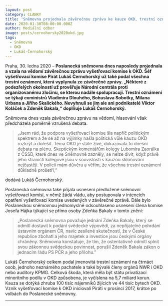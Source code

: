 ```yaml
---
layout: post
category: CLANKY
title: 'Sněmovna projednala závěrečnou zprávu ke kauze OKD, trestní oznámení už prošetřuje Národní centrála proti organizovanému zločinu'
date: 2020-01-30T08:00:00.000Z
author: Mediální odbor
image: posts/cernohorsky2020okd.jpg
tags:
  - Sněmovna
  - OKD
  - Lukáš-Černohorský
---
```


Praha, 30. ledna 2020 – **Poslanecká sněmovna dnes naposledy projednala a vzala na vědomí závěrečnou zprávu vyšetřovací komise k OKD. Šéf vyšetřovací komise Pirát Lukáš Černohorský už také podal všechna trestní oznámení, která vyplynula ze závěrečné zprávy. „Některé z podezřelých okolností už prověřuje Národní centrála proti organizovanému zločinu, se kterou nadále spolupracuji. Trestní oznámení se týkají exministrů Vladimíra Dlouhého, Bohuslava Sobotky, Milana Urbana a Jiřího Skalického. Nevyhnuli se jim ale ani podnikatelé Viktor Koláček a Zdeněk Bakala,“ doplňuje Lukáš Černohorský.**

Sněmovna dnes vzala závěrečnou zprávu na vědomí, hlasování však předcházela poměrně vzrušená debata. 

> „Jsem rád, že podpora vyšetřovací komise šla napříč politickým spektrem a že se až na výjimky našla politická vůle kauzu OKD rozkrýt a dořešit. Téma OKD je stále živé, dokazovala to dnešní debata na plénu. Skeptickým komentářům kolegy Lubomíra Zaorálka z ČSSD, které dnes ve Sněmovně zazněly, se nelze divit, když právě jeho straničtí kolegové jsou v souvislosti s kauzou skloňováni nejčastěji. V policii mám důvěru a věřím, že všechna trestní oznámení důkladně prošetří,“

dodává Lukáš Černohorský.

Poslanecká sněmovna také přijala usnesení předložené sněmovní vyšetřovací komisí, v němž žádá vládu, aby postupovala v intencích opatření vyšetřovací komise uvedených v závěrečné zprávě. Dále bylo Poslaneckou sněmovnou jednomyslně odsouhlaseno usnesení člena komise Josefa Hájka týkající se přímo osoby Zdeňka Bakaly v tomto znění: 

> „Poslanecká sněmovna považuje jednání Zdeňka Bakaly, který se odmítl dostavit k podání svědecké výpovědi, za nepřijatelné pohrdání ústavním orgánem ČR, navíc zesílené skutečností, že v České republice zbohatl a jeho majetek a investice jsou českými orgány chráněny. Sněmovna konstatuje, že tím, že ostentativně odmítl splnit svou zákonnou svědeckou povinnost, porušil Zdeněk Bakala zákon o jednacím řádu PS PČR a jeho přílohu.”

Lukáš Černohorský celkem podal jmenovitá trestní oznámení na čtrnáct osob, jednoho neznámého pachatele a také bývalé členy orgánů NWR i OKD nebo auditory KPMG. Celková škoda, která měla být státu privatizací minoritního podílu v OKD způsobena, je vyčíslena na 5,7 miliard korun. Kauza se dotýká zhruba 100 tisíc nájemníků žijících ve 44 tisíc bytech OKD. Vznik vyšetřovací komise k OKD iniciovali Piráti v prosinci 2017, krátce po volbách do Poslanecké sněmovny.

- - -

